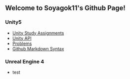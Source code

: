 ﻿## Welcome to Soyagok11's Github Page!


### Unity5

 * [Unity Study Assignments](UnityStudyAssignments)
 * [Unity API](UnityAPI)
 * [Problems](Problems)
 * [Github Markdown Syntax](https://guides.github.com/features/mastering-markdown/)
 
 
 ### Unreal Engine 4
 
  * test